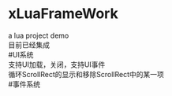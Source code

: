 # xLuaFrameWork
a lua project demo   
目前已经集成  
#UI系统  
支持UI加载，关闭，支持UI事件  
循环ScrollRect的显示和移除ScrollRect中的某一项  
#事件系统  
 
